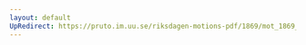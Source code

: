 ```yaml
---
layout: default
UpRedirect: https://pruto.im.uu.se/riksdagen-motions-pdf/1869/mot_1869__fk__35.pdf
---
```

